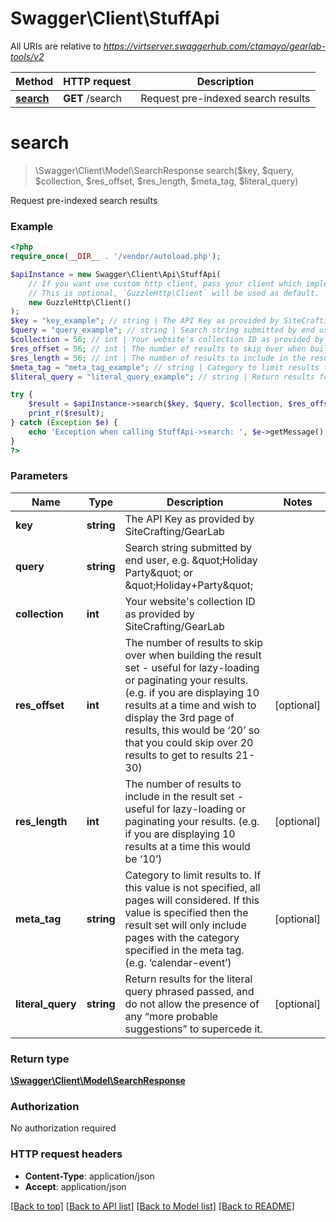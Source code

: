 # Swagger\Client\StuffApi

All URIs are relative to *https://virtserver.swaggerhub.com/ctamayo/gearlab-tools/v2*

Method | HTTP request | Description
------------- | ------------- | -------------
[**search**](StuffApi.md#search) | **GET** /search | Request pre-indexed search results


# **search**
> \Swagger\Client\Model\SearchResponse search($key, $query, $collection, $res_offset, $res_length, $meta_tag, $literal_query)

Request pre-indexed search results

### Example
```php
<?php
require_once(__DIR__ . '/vendor/autoload.php');

$apiInstance = new Swagger\Client\Api\StuffApi(
    // If you want use custom http client, pass your client which implements `GuzzleHttp\ClientInterface`.
    // This is optional, `GuzzleHttp\Client` will be used as default.
    new GuzzleHttp\Client()
);
$key = "key_example"; // string | The API Key as provided by SiteCrafting/GearLab
$query = "query_example"; // string | Search string submitted by end user, e.g. \"Holiday Party\" or \"Holiday+Party\"
$collection = 56; // int | Your website's collection ID as provided by SiteCrafting/GearLab
$res_offset = 56; // int | The number of results to skip over when building the result set - useful for lazy-loading or paginating your results. (e.g. if you are displaying 10 results at a time and wish to display the 3rd page of results, this would be ‘20’ so that you could skip over 20 results to get to results 21-30)
$res_length = 56; // int | The number of results to include in the result set - useful for lazy-loading or paginating your results. (e.g. if you are displaying 10 results at a time this would be ‘10’)
$meta_tag = "meta_tag_example"; // string | Category to limit results to. If this value is not specified, all pages will considered. If this value is specified then the result set will only include pages with the category specified in the meta tag. (e.g. ‘calendar-event’)
$literal_query = "literal_query_example"; // string | Return results for the literal query phrased passed, and do not allow the presence of any “more probable suggestions” to supercede it.

try {
    $result = $apiInstance->search($key, $query, $collection, $res_offset, $res_length, $meta_tag, $literal_query);
    print_r($result);
} catch (Exception $e) {
    echo 'Exception when calling StuffApi->search: ', $e->getMessage(), PHP_EOL;
}
?>
```

### Parameters

Name | Type | Description  | Notes
------------- | ------------- | ------------- | -------------
 **key** | **string**| The API Key as provided by SiteCrafting/GearLab |
 **query** | **string**| Search string submitted by end user, e.g. \&quot;Holiday Party\&quot; or \&quot;Holiday+Party\&quot; |
 **collection** | **int**| Your website&#39;s collection ID as provided by SiteCrafting/GearLab |
 **res_offset** | **int**| The number of results to skip over when building the result set - useful for lazy-loading or paginating your results. (e.g. if you are displaying 10 results at a time and wish to display the 3rd page of results, this would be ‘20’ so that you could skip over 20 results to get to results 21-30) | [optional]
 **res_length** | **int**| The number of results to include in the result set - useful for lazy-loading or paginating your results. (e.g. if you are displaying 10 results at a time this would be ‘10’) | [optional]
 **meta_tag** | **string**| Category to limit results to. If this value is not specified, all pages will considered. If this value is specified then the result set will only include pages with the category specified in the meta tag. (e.g. ‘calendar-event’) | [optional]
 **literal_query** | **string**| Return results for the literal query phrased passed, and do not allow the presence of any “more probable suggestions” to supercede it. | [optional]

### Return type

[**\Swagger\Client\Model\SearchResponse**](../Model/SearchResponse.md)

### Authorization

No authorization required

### HTTP request headers

 - **Content-Type**: application/json
 - **Accept**: application/json

[[Back to top]](#) [[Back to API list]](../../README.md#documentation-for-api-endpoints) [[Back to Model list]](../../README.md#documentation-for-models) [[Back to README]](../../README.md)

